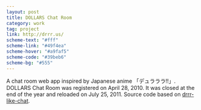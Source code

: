 ```yaml
---
layout: post
title: DOLLARS Chat Room
category: work
tag: project
link: http://drrr.us/
scheme-text: "#fff"
scheme-link: "#49f4ea"
scheme-hover: "#a9faf5"
scheme-code: "#39beb6"
scheme-bg: "#555"
---
```


<p>A chat room web app inspired by Japanese anime 「デュラララ!!」. DOLLARS Chat Room was registered on April 28, 2010. It was closed at the end of the year and reloaded on July 25, 2011. Source code based on <a href="http://code.google.com/p/drrr-like-chat/">drrr-like-chat</a>.</p>
